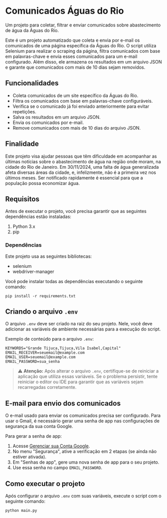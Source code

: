 # Comunicados Águas do Rio

Um projeto para coletar, filtrar e enviar comunicados sobre abastecimento de água da Águas do Rio.

Este é um projeto automatizado que coleta e envia por e-mail os comunicados de uma página específica da Águas do Rio. O script utiliza Selenium para realizar o scraping da página, filtra comunicados com base em palavras-chave e envia esses comunicados para um e-mail configurado. Além disso, ele armazena os resultados em um arquivo JSON e garante que comunicados com mais de 10 dias sejam removidos.

## Funcionalidades

- Coleta comunicados de um site específico da Águas do Rio.
- Filtra os comunicados com base em palavras-chave configuráveis.
- Verifica se o comunicado já foi enviado anteriormente para evitar repetições.
- Salva os resultados em um arquivo JSON.
- Envia os comunicados por e-mail.
- Remove comunicados com mais de 10 dias do arquivo JSON.

## Finalidade

Este projeto visa ajudar pessoas que têm dificuldade em acompanhar as últimas notícias sobre o abastecimento de água na região onde moram, na cidade do Rio de Janeiro. Em 30/11/2024, uma falta de água generalizada afeta diversas áreas da cidade, e, infelizmente, não é a primeira vez nos últimos meses. Ser notificado rapidamente é essencial para que a população possa economizar água.

## Requisitos

Antes de executar o projeto, você precisa garantir que as seguintes dependências estão instaladas:

1. Python 3.x
2. pip

### Dependências

Este projeto usa as seguintes bibliotecas:

- selenium
- webdriver-manager

Você pode instalar todas as dependências executando o seguinte comando:

`pip install -r requirements.txt`

## Criando o arquivo `.env`

O arquivo `.env` deve ser criado na raiz do seu projeto. Nele, você deve adicionar as variáveis de ambiente necessárias para a execução do script.

Exemplo de conteúdo para o arquivo `.env`:

```env
KEYWORDS="Grande Tijuca,Tijuca,Vila Isabel,Capital"
EMAIL_RECEIVER=seuemail@example.com
EMAIL_USER=seuemail@example.com
EMAIL_PASSWORD=sua_senha
```

> ⚠️ **Atenção:** Após alterar o arquivo `.env`, certifique-se de reiniciar a aplicação que utiliza essas variáveis. Se o problema persistir, tente reiniciar o editor ou IDE para garantir que as variáveis sejam recarregadas corretamente.

## E-mail para envio dos comunicados

O e-mail usado para enviar os comunicados precisa ser configurado. Para usar o Gmail, é necessário gerar uma senha de app nas configurações de segurança da sua conta Google.

Para gerar a senha de app:

1. Acesse [Gerenciar sua Conta Google](https://myaccount.google.com/).
2. No menu "Segurança", ative a verificação em 2 etapas (se ainda não estiver ativada).
3. Em "Senhas de app", gere uma nova senha de app para o seu projeto.
4. Use essa senha no campo `EMAIL_PASSWORD`.

## Como executar o projeto

Após configurar o arquivo `.env` com suas variáveis, execute o script com o seguinte comando:

```bash
python main.py
```

